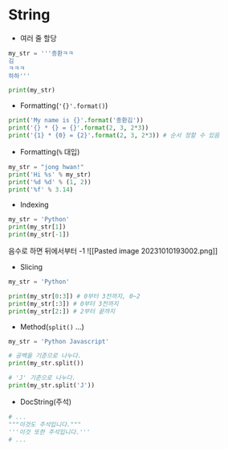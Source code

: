 # String

- 여러 줄 할당
```python
my_str = '''종환ㅋㅋ
김
ㅋㅋㅋ
하하'''

print(my_str)
```


- Formatting(`'{}'.format()`)
```python
print('My name is {}'.format('종환김'))
print('{} * {} = {}'.format(2, 3, 2*3))
print('{1} * {0} = {2}'.format(2, 3, 2*3)) # 순서 정할 수 있음
```

- Formatting(`%`  대입)
```python
my_str = "jong hwan!"
print('Hi %s' % my_str)
print('%d %d' % (1, 2))
print('%f' % 3.14)
```

- Indexing
```python
my_str = 'Python'
print(my_str[1])
print(my_str[-1])
```

음수로 하면 뒤에서부터 -1 
![[Pasted image 20231010193002.png]]

- Slicing
```python
my_str = 'Python'

print(my_str[0:3]) # 0부터 3전까지, 0~2
print(my_str[:3]) # 0부터 3전까지
print(my_str[2:]) # 2부터 끝까지
```

- Method(`split()` ...)
```python
my_str = 'Python Javascript'

# 공백을 기준으로 나누다.
print(my_str.split())

# 'J' 기준으로 나누다.
print(my_str.split('J'))
```

- DocString(주석)
```python
# ...
"""이것도 주석입니다."""
'''이것 또한 주석입니다.'''
# ...
```